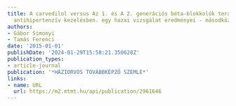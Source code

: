 ```yaml
---
title: A carvedilol versus Az 1. és A 2. generációs béta-blokkolók terápiahűsége az
  antihipertenzív kezelésben. egy hazai vizsgálat eredményei - másodközlés
authors:
- Gábor Simonyi
- Tamás Ferenci
date: '2015-01-01'
publishDate: '2024-01-29T15:58:21.350628Z'
publication_types:
- article-journal
publication: '*HÁZIORVOS TOVÁBBKÉPZŐ SZEMLE*'
links:
- name: URL
  url: https://m2.mtmt.hu/api/publication/2961646
---
```

